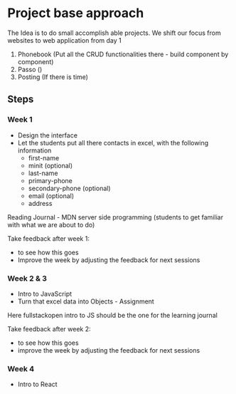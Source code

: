 # Project base approach

The Idea is to do small accomplish able projects. We shift our focus from websites to web application from day 1

1. Phonebook (Put all the CRUD functionalities there - build component by component)
2. Passo ()
3. Posting (If there is time)

## Steps

### Week 1

- Design the interface
- Let the students put all there contacts in excel, with the following information
  - first-name
  - minit (optional)
  - last-name
  - primary-phone
  - secondary-phone (optional)
  - email (optional)
  - address

Reading Journal - MDN server side programming (students to get familiar with what we are about to do)

Take feedback after week 1:

- to see how this goes
- Improve the week by adjusting the feedback for next sessions

### Week 2  & 3

- Intro to JavaScript
- Turn that excel data into Objects - Assignment

Here fullstackopen intro to JS should be the one for the learning journal

Take feedback after week 2:

- to see how this goes
- improve the week by adjusting the feedback for next sessions

### Week 4

- Intro to React